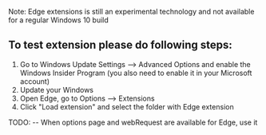 Note: Edge extensions is still an experimental technology and not available for a regular Windows 10 build

To test extension please do following steps:
-----------------------
1.  Go to Windows Update Settings --> Advanced Options and enable the Windows Insider Program
    (you also need to enable it in your Microsoft account)
2.  Update your Windows
3.  Open Edge, go to Options --> Extensions
4.  Click "Load extension" and select the folder with Edge extension

TODO:
 -- When options page and webRequest are available for Edge, use it
